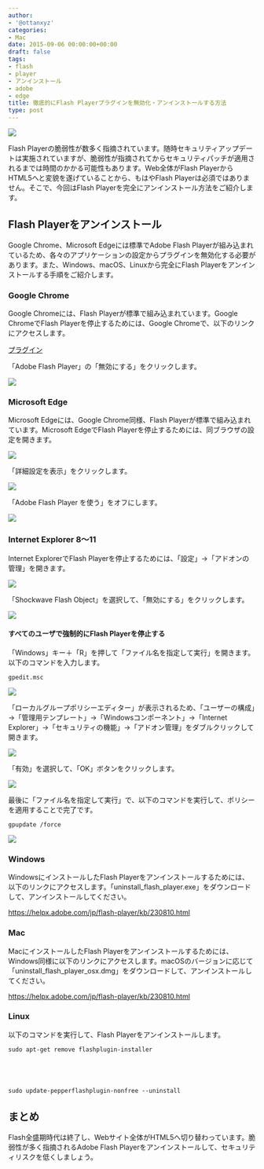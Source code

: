 ```yaml
---
author:
- '@ottanxyz'
categories:
- Mac
date: 2015-09-06 00:00:00+00:00
draft: false
tags:
- flash
- player
- アンインストール
- adobe
- edge
title: 徹底的にFlash Playerプラグインを無効化・アンインストールする方法
type: post
---
```


![](150905-55eafb99e3f4b.png)






Flash Playerの脆弱性が数多く指摘されています。随時セキュリティアップデートは実施されていますが、脆弱性が指摘されてからセキュリティパッチが適用されるまでは時間のかかる可能性もあります。Web全体がFlash PlayerからHTML5へと変貌を遂げていることから、もはやFlash Playerは必須ではありません。そこで、今回はFlash Playerを完全にアンインストール方法をご紹介します。





## Flash Playerをアンインストール





Google Chrome、Microsoft Edgeには標準でAdobe Flash Playerが組み込まれているため、各々のアプリケーションの設定からプラグインを無効化する必要があります。また、Windows、macOS、Linuxから完全にFlash Playerをアンインストールする手順をご紹介します。





### Google Chrome





Google Chromeには、Flash Playerが標準で組み込まれています。Google ChromeでFlash Playerを停止するためには、Google Chromeで、以下のリンクにアクセスします。





[プラグイン](chrome://plugins)





「Adobe Flash Player」の「無効にする」をクリックします。





![](150905-55eafb9bed3d3.png)






### Microsoft Edge





Microsoft Edgeには、Google Chrome同様、Flash Playerが標準で組み込まれています。Microsoft EdgeでFlash Playerを停止するためには、同ブラウザの設定を開きます。





![](150905-55eafb9dea50d.png)






「詳細設定を表示」をクリックします。





![](150905-55eafba109786.png)






「Adobe Flash Player を使う」をオフにします。





![](150905-55eafba5c5792.png)






### Internet Explorer 8〜11





Internet ExplorerでFlash Playerを停止するためには、「設定」→「アドオンの管理」を開きます。





![](150905-55eafba9c7af4.png)






「Shockwave Flash Object」を選択して、「無効にする」をクリックします。





![](150905-55eafbac94e97.png)






#### すべてのユーザで強制的にFlash Playerを停止する





「Windows」キー＋「R」を押して「ファイル名を指定して実行」を開きます。以下のコマンドを入力します。





    gpedit.msc





![](150905-55eafbae802a1.png)






「ローカルグループポリシーエディター」が表示されるため、「ユーザーの構成」→「管理用テンプレート」→「Windowsコンポーネント」→「Internet Explorer」→「セキュリティの機能」→「アドオン管理」をダブルクリックして開きます。





![](150905-55eafbb0084c4.png)






「有効」を選択して、「OK」ボタンをクリックします。





![](150905-55eafbb2ad96b.png)






最後に「ファイル名を指定して実行」で、以下のコマンドを実行して、ポリシーを適用することで完了です。





    gpupdate /force





![](150905-55eafbb4a5c86.png)






### Windows





WindowsにインストールしたFlash Playerをアンインストールするためには、以下のリンクにアクセスします。「uninstall_flash_player.exe」をダウンロードして、アンインストールしてください。



https://helpx.adobe.com/jp/flash-player/kb/230810.html



### Mac





MacにインストールしたFlash Playerをアンインストールするためには、Windows同様に以下のリンクにアクセスします。macOSのバージョンに応じて「uninstall_flash_player_osx.dmg」をダウンロードして、アンインストールしてください。



https://helpx.adobe.com/jp/flash-player/kb/230810.html



### Linux





以下のコマンドを実行して、Flash Playerをアンインストールします。





    sudo apt-get remove flashplugin-installer





    sudo update-pepperflashplugin-nonfree --uninstall





## まとめ





Flash全盛期時代は終了し、Webサイト全体がHTML5へ切り替わっています。脆弱性が多く指摘されるAdobe Flash Playerをアンインストールして、セキュリティリスクを低くしましょう。